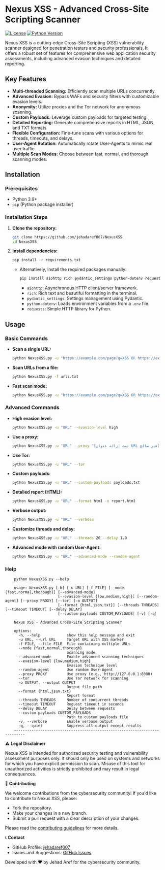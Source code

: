 # Nexus XSS - Advanced Cross-Site Scripting Scanner

[![License](https://img.shields.io/badge/license-MIT-blue.svg)](LICENSE)
[![Python Version](https://img.shields.io/badge/python-3.6+-blue.svg)](https://www.python.org/downloads/)

Nexus XSS is a cutting-edge Cross-Site Scripting (XSS) vulnerability scanner designed for penetration testers and security professionals. It offers a robust set of features for comprehensive web application security assessments, including advanced evasion techniques and detailed reporting.

## Key Features

* **Multi-threaded Scanning:** Efficiently scan multiple URLs concurrently.
* **Advanced Evasion:** Bypass WAFs and security filters with customizable evasion levels.
* **Anonymity:** Utilize proxies and the Tor network for anonymous scanning.
* **Custom Payloads:** Leverage custom payloads for targeted testing.
* **Detailed Reporting:** Generate comprehensive reports in HTML, JSON, and TXT formats.
* **Flexible Configuration:** Fine-tune scans with various options for threads, timeouts, and delays.
* **User-Agent Rotation:** Automatically rotate User-Agents to mimic real user traffic.
* **Multiple Scan Modes:** Choose between fast, normal, and thorough scanning modes.

## Installation

### Prerequisites

* Python 3.6+
* `pip` (Python package installer)

### Installation Steps

1.  **Clone the repository:**

    ```bash
    git clone https://github.com/jehadaref007/NexusXSS
    cd NexusXSS
    ```

2.  **Install dependencies:**

    ```bash
    pip install -r requirements.txt
    ```

    * Alternatively, install the required packages manually:

        ```bash
        pip install aiohttp rich pydantic_settings python-dotenv requests
        ```

        * `aiohttp`: Asynchronous HTTP client/server framework.
        * `rich`: Rich text and beautiful formatting in the terminal.
        * `pydantic_settings`: Settings management using Pydantic.
        * `python-dotenv`: Loads environment variables from a `.env` file.
        * `requests`: Simple HTTP library for Python.

## Usage

### Basic Commands

* **Scan a single URL:**

    ```bash
    python NexusXSS.py -u "https://example.com/page?q=XSS OR https://example.com/page?q=XSS"
    ```

* **Scan URLs from a file:**

    ```bash
    python NexusXSS.py -f urls.txt
    ```

* **Fast scan mode:**

    ```bash
    python NexusXSS.py -u "https://example.com/page?q=XSS OR https://example.com/page?q=XSS" --mode fast
    ```

### Advanced Commands

* **High evasion level:**

    ```bash
    python NexusXSS.py -u "URL" --evasion-level high
    ```

* **Use a proxy:**

    ```bash
    python NexusXSS.py -u "URL" --proxy "[تمت إزالة عنوان URL غير صالح]"
    ```

* **Use Tor:**

    ```bash
    python NexusXSS.py -u "URL" --tor
    ```

* **Custom payloads:**

    ```bash
    python NexusXSS.py -u "URL" --custom-payloads payloads.txt
    ```

* **Detailed report (HTML):**

    ```bash
    python NexusXSS.py -u "URL" --format html -o report.html
    ```

* **Verbose output:**

    ```bash
    python NexusXSS.py -u "URL" --verbose
    ```

* **Customize threads and delay:**

    ```bash
    python NexusXSS.py -u "URL" --threads 20 --delay 1.0
    ```

* **Advanced mode with random User-Agent:**

    ```bash
    python NexusXSS.py -u "URL" --advanced-mode --random-agent
    ```

### Help 
        python NexusXSS.py --help
        
        usage: NexusXSS.py [-h] [-u URL] [-f FILE] [--mode {fast,normal,thorough}] [--advanced-mode]
                            [--evasion-level {low,medium,high}] [--random-agent] [--proxy PROXY] [--tor] [-o OUTPUT]
                            [--format {html,json,txt}] [--threads THREADS] [--timeout TIMEOUT] [--delay DELAY]
                            [--custom-payloads CUSTOM_PAYLOADS] [-v] [-q]
        
        Nexus XSS - Advanced Cross-Site Scripting Scanner
        
        options:
          -h, --help            show this help message and exit
          -u URL, --url URL     Target URL with XSS marker
          -f FILE, --file FILE  File containing multiple URLs
          --mode {fast,normal,thorough}
                                Scanning mode
          --advanced-mode       Enable advanced scanning techniques
          --evasion-level {low,medium,high}
                                Evasion technique level
          --random-agent        Use random User-Agent
          --proxy PROXY         Use proxy (e.g., http://127.0.0.1:8080)
          --tor                 Use Tor network for scanning
          -o OUTPUT, --output OUTPUT
                                Output file path
          --format {html,json,txt}
                                Report format
          --threads THREADS     Number of concurrent threads
          --timeout TIMEOUT     Request timeout in seconds
          --delay DELAY         Delay between requests
          --custom-payloads CUSTOM_PAYLOADS
                                Path to custom payloads file
          -v, --verbose         Enable verbose output
          -q, --quiet           Suppress all output except results
        ---------------------------------------------------------------------------

⚠️ **Legal Disclaimer**

Nexus XSS is intended for authorized security testing and vulnerability assessment purposes only. It should only be used on systems and networks for which you have explicit permission to scan. Misuse of this tool for unauthorized activities is strictly prohibited and may result in legal consequences.

🤝 **Contributing**

We welcome contributions from the cybersecurity community! If you'd like to contribute to Nexus XSS, please:

* Fork the repository.
* Make your changes in a new branch.
* Submit a pull request with a clear description of your changes.

Please read the [contributing guidelines](CONTRIBUTING.md) for more details.

📞 **Contact**

* GitHub Profile: [jehadaref007](https://github.com/jehadaref007)
* Issues and Suggestions: [GitHub Issues](https://github.com/jehadaref007/NexusXSS/issues)

Developed with ❤️ by Jehad Aref for the cybersecurity community.
